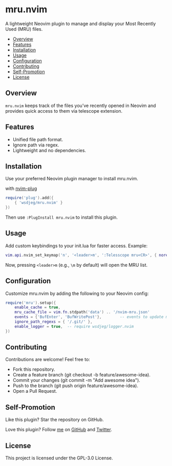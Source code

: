# mru.nvim

A lightweight Neovim plugin to manage and display your Most Recently Used (MRU) files.

<!-- vim-markdown-toc GFM -->

* [Overview](#overview)
* [Features](#features)
* [Installation](#installation)
* [Usage](#usage)
* [Configuration](#configuration)
* [Contributing](#contributing)
* [Self-Promotion](#self-promotion)
* [License](#license)

<!-- vim-markdown-toc -->

## Overview

`mru.nvim` keeps track of the files you’ve recently opened in Neovim and
provides quick access to them via telescope extension.

## Features

- Unified file path format.
- Ignore path via regex.
- Lightweight and no dependencies.

## Installation

Use your preferred Neovim plugin manager to install mru.nvim.

with [nvim-plug](https://github.com/wsdjeg/nvim-plug)

```lua
require('plug').add({
    { 'wsdjeg/mru.nvim' }
})
```

Then use `:PlugInstall mru.nvim` to install this plugin.

## Usage

Add custom keybindings to your init.lua for faster access. Example:

```lua
vim.api.nvim_set_keymap('n', '<leader>m', ':Telesscope mru<CR>', { noremap = true, silent = true })
```

Now, pressing `<leader>m` (e.g., `\m` by default) will open the MRU list.

## Configuration

Customize mru.nvim by adding the following to your Neovim config:

```lua
require('mru').setup({
    enable_cache = true,
    mru_cache_file = vim.fn.stdpath('data') .. '/nvim-mru.json'
    events = {'BufEnter', 'BufWritePost'},        -- events to update mru file list
    ignore_path_regexs = { '/.git/' },
    enable_logger = true,  -- require wsdjeg/logger.nvim
})
```

## Contributing

Contributions are welcome! Feel free to:

- Fork this repository.
- Create a feature branch (git checkout -b feature/awesome-idea).
- Commit your changes (git commit -m "Add awesome idea").
- Push to the branch (git push origin feature/awesome-idea).
- Open a Pull Request.

## Self-Promotion

Like this plugin? Star the repository on
GitHub.

Love this plugin? Follow [me](https://wsdjeg.net/) on
[GitHub](https://github.com/wsdjeg) and
[Twitter](http://twitter.com/wsdtty).

## License

This project is licensed under the GPL-3.0 License.
